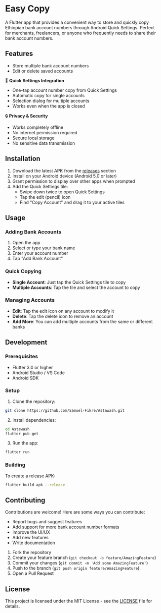 
# Easy Copy

A Flutter app that provides a convenient way to store and quickly copy Ethiopian bank account numbers through Android Quick Settings. Perfect for merchants, freelancers, or anyone who frequently needs to share their bank account numbers.

## Features

- Store multiple bank account numbers
- Edit or delete saved accounts

🔄 **Quick Settings Integration**
- One-tap account number copy from Quick Settings
- Automatic copy for single accounts
- Selection dialog for multiple accounts
- Works even when the app is closed


🔒 **Privacy & Security**
- Works completely offline
- No internet permission required
- Secure local storage
- No sensitive data transmission


## Installation

1. Download the latest APK from the [releases](https://github.com/Samuel-Fikre/Astawash/releases) section
2. Install on your Android device (Android 5.0 or later)
3. Grant permission to display over other apps when prompted
4. Add the Quick Settings tile:
   - Swipe down twice to open Quick Settings
   - Tap the edit (pencil) icon
   - Find "Copy Account" and drag it to your active tiles

## Usage

### Adding Bank Accounts
1. Open the app
2. Select or type your bank name
3. Enter your account number
4. Tap "Add Bank Account"

### Quick Copying
- **Single Account**: Just tap the Quick Settings tile to copy
- **Multiple Accounts**: Tap the tile and select the account to copy

### Managing Accounts
- **Edit**: Tap the edit icon on any account to modify it
- **Delete**: Tap the delete icon to remove an account
- **Add More**: You can add multiple accounts from the same or different banks

## Development

### Prerequisites
- Flutter 3.0 or higher
- Android Studio / VS Code
- Android SDK

### Setup
1. Clone the repository:
```bash
git clone https://github.com/Samuel-Fikre/Astawash.git
```

2. Install dependencies:
```bash
cd Astawash
flutter pub get
```

3. Run the app:
```bash
flutter run
```

### Building
To create a release APK:
```bash
flutter build apk --release
```

## Contributing

Contributions are welcome! Here are some ways you can contribute:
- Report bugs and suggest features
- Add support for more bank account number formats
- Improve the UI/UX
- Add new features
- Write documentation

1. Fork the repository
2. Create your feature branch (`git checkout -b feature/AmazingFeature`)
3. Commit your changes (`git commit -m 'Add some AmazingFeature'`)
4. Push to the branch (`git push origin feature/AmazingFeature`)
5. Open a Pull Request

## License

This project is licensed under the MIT License - see the [LICENSE](LICENSE) file for details.
